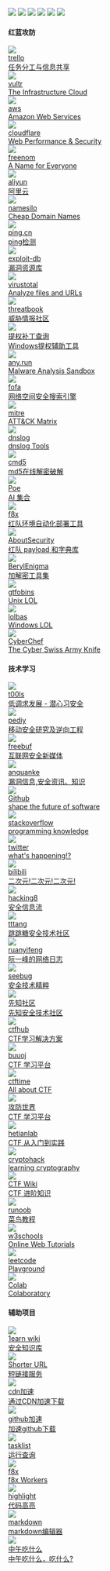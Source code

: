 <p align="left">
  <img src="https://img.shields.io/badge/Github-Zer0--hex-brightgreen" /> 
  <img src="https://img.shields.io/badge/-C-black?style=flat-square&logo=C"/>
  <img src="https://img.shields.io/badge/-Python-black?style=flat-square&logo=Python"/>
  <img src="https://img.shields.io/badge/-Shell-black?style=flat-square&logo=Shell"/>
  <img src="https://img.shields.io/badge/-Go-black?style=flat-square&logo=Go"/>
  <img src="https://img.shields.io/badge/-Rust-black?style=flat-square&logo=Rust"/>
</p>

<div class="ui container"><div class="ui basic segment"><h4 class="ui horizontal divider header"><i class="user secret icon"></i>红蓝攻防</h4><div class="ui four stackable cards"><a class="card" href="https://trello.com/" target="_blank"><div class="content"><img class="left floated avatar ui image" src="https://t3.gstatic.com/faviconV2?client=SOCIAL&amp;type=FAVICON&amp;fallback_opts=TYPE,SIZE,URL&amp;size=64&amp;url=https://trello.com/"><div class="header">trello</div><div class="meta">任务分工与信息共享</div></div></a><a class="card" href="https://www.vultr.com/" target="_blank"><div class="content"><img class="left floated avatar ui image" src="https://t3.gstatic.com/faviconV2?client=SOCIAL&amp;type=FAVICON&amp;fallback_opts=TYPE,SIZE,URL&amp;size=64&amp;url=https://www.vultr.com/"><div class="header">vultr</div><div class="meta">The Infrastructure Cloud</div></div></a><a class="card" href="https://aws.amazon.com/" target="_blank"><div class="content"><img class="left floated avatar ui image" src="https://t3.gstatic.com/faviconV2?client=SOCIAL&amp;type=FAVICON&amp;fallback_opts=TYPE,SIZE,URL&amp;size=64&amp;url=https://aws.amazon.com/"><div class="header">aws</div><div class="meta">Amazon Web Services</div></div></a><a class="card" href="https://dash.cloudflare.com/" target="_blank"><div class="content"><img class="left floated avatar ui image" src="https://t3.gstatic.com/faviconV2?client=SOCIAL&amp;type=FAVICON&amp;fallback_opts=TYPE,SIZE,URL&amp;size=64&amp;url=https://dash.cloudflare.com/"><div class="header">cloudflare</div><div class="meta">Web Performance &amp; Security</div></div></a><a class="card" href="https://www.freenom.com/" target="_blank"><div class="content"><img class="left floated avatar ui image" src="https://t3.gstatic.com/faviconV2?client=SOCIAL&amp;type=FAVICON&amp;fallback_opts=TYPE,SIZE,URL&amp;size=64&amp;url=https://www.freenom.com/"><div class="header">freenom</div><div class="meta">A Name for Everyone</div></div></a><a class="card" href="https://cn.aliyun.com/" target="_blank"><div class="content"><img class="left floated avatar ui image" src="https://t3.gstatic.com/faviconV2?client=SOCIAL&amp;type=FAVICON&amp;fallback_opts=TYPE,SIZE,URL&amp;size=64&amp;url=https://cn.aliyun.com/"><div class="header">aliyun</div><div class="meta">阿里云</div></div></a><a class="card" href="https://www.namesilo.com/" target="_blank"><div class="content"><img class="left floated avatar ui image" src="https://t3.gstatic.com/faviconV2?client=SOCIAL&amp;type=FAVICON&amp;fallback_opts=TYPE,SIZE,URL&amp;size=64&amp;url=https://www.namesilo.com/"><div class="header">namesilo</div><div class="meta">Cheap Domain Names</div></div></a><a class="card" href="https://www.ping.cn/" target="_blank"><div class="content"><img class="left floated avatar ui image" src="https://t3.gstatic.com/faviconV2?client=SOCIAL&amp;type=FAVICON&amp;fallback_opts=TYPE,SIZE,URL&amp;size=64&amp;url=https://www.ping.cn/"><div class="header">ping.cn</div><div class="meta">ping检测</div></div></a><a class="card" href="https://www.exploit-db.com/" target="_blank"><div class="content"><img class="left floated avatar ui image" src="https://t3.gstatic.com/faviconV2?client=SOCIAL&amp;type=FAVICON&amp;fallback_opts=TYPE,SIZE,URL&amp;size=64&amp;url=https://www.exploit-db.com/"><div class="header">exploit-db</div><div class="meta">漏洞资源库</div></div></a><a class="card" href="https://www.virustotal.com/gui/home/upload" target="_blank"><div class="content"><img class="left floated avatar ui image" src="https://t3.gstatic.com/faviconV2?client=SOCIAL&amp;type=FAVICON&amp;fallback_opts=TYPE,SIZE,URL&amp;size=64&amp;url=https://www.virustotal.com/gui/home/upload"><div class="header">virustotal</div><div class="meta">Analyze files and URLs</div></div></a><a class="card" href="https://x.threatbook.cn/" target="_blank"><div class="content"><img class="left floated avatar ui image" src="https://t3.gstatic.com/faviconV2?client=SOCIAL&amp;type=FAVICON&amp;fallback_opts=TYPE,SIZE,URL&amp;size=64&amp;url=https://x.threatbook.cn/"><div class="header">threatbook</div><div class="meta">威胁情报社区</div></div></a><a class="card" href="https://i.hacking8.com/tiquan/" target="_blank"><div class="content"><img class="left floated avatar ui image" src="https://t3.gstatic.com/faviconV2?client=SOCIAL&amp;type=FAVICON&amp;fallback_opts=TYPE,SIZE,URL&amp;size=64&amp;url=https://i.hacking8.com/tiquan/"><div class="header">提权补丁查询</div><div class="meta">Windows提权辅助工具</div></div></a><a class="card" href="https://app.any.run/" target="_blank"><div class="content"><img class="left floated avatar ui image" src="https://t3.gstatic.com/faviconV2?client=SOCIAL&amp;type=FAVICON&amp;fallback_opts=TYPE,SIZE,URL&amp;size=64&amp;url=https://app.any.run/"><div class="header">any.run</div><div class="meta">Malware Analysis Sandbox</div></div></a><a class="card" href="https://fofa.info/" target="_blank"><div class="content"><img class="left floated avatar ui image" src="https://t3.gstatic.com/faviconV2?client=SOCIAL&amp;type=FAVICON&amp;fallback_opts=TYPE,SIZE,URL&amp;size=64&amp;url=https://fofa.info/"><div class="header">fofa</div><div class="meta">网络空间安全搜索引擎</div></div></a><a class="card" href="https://attack.mitre.org/#" target="_blank"><div class="content"><img class="left floated avatar ui image" src="https://t3.gstatic.com/faviconV2?client=SOCIAL&amp;type=FAVICON&amp;fallback_opts=TYPE,SIZE,URL&amp;size=64&amp;url=https://attack.mitre.org/#"><div class="header">mitre</div><div class="meta">ATT&amp;CK Matrix</div></div></a><a class="card" href="http://dnslog.cn/" target="_blank"><div class="content"><img class="left floated avatar ui image" src="https://t3.gstatic.com/faviconV2?client=SOCIAL&amp;type=FAVICON&amp;fallback_opts=TYPE,SIZE,URL&amp;size=64&amp;url=http://dnslog.cn/"><div class="header">dnslog</div><div class="meta">dnslog Tools</div></div></a><a class="card" href="https://www.cmd5.com/" target="_blank"><div class="content"><img class="left floated avatar ui image" src="https://t3.gstatic.com/faviconV2?client=SOCIAL&amp;type=FAVICON&amp;fallback_opts=TYPE,SIZE,URL&amp;size=64&amp;url=https://www.cmd5.com/"><div class="header">cmd5</div><div class="meta">md5在线解密破解</div></div></a><a class="card" href="https://poe.com/" target="_blank"><div class="content"><img class="left floated avatar ui image" src="https://t3.gstatic.com/faviconV2?client=SOCIAL&amp;type=FAVICON&amp;fallback_opts=TYPE,SIZE,URL&amp;size=64&amp;url=https://poe.com/"><div class="header">Poe</div><div class="meta">AI 集合</div></div></a><a class="card" href="https://github.com/ffffffff0x/f8x" target="_blank"><div class="content"><img class="left floated avatar ui image" src="https://github.com/fluidicon.png"><div class="header">f8x</div><div class="meta">红队环境自动化部署工具</div></div></a><a class="card" href="https://github.com/ffffffff0x/AboutSecurity" target="_blank"><div class="content"><img class="left floated avatar ui image" src="https://github.com/fluidicon.png"><div class="header">AboutSecurity</div><div class="meta">红队 payload 和字典库</div></div></a><a class="card" href="https://github.com/ffffffff0x/BerylEnigma" target="_blank"><div class="content"><img class="left floated avatar ui image" src="https://github.com/fluidicon.png"><div class="header">BerylEnigma</div><div class="meta">加解密工具集</div></div></a><a class="card" href="https://gtfobins.github.io/" target="_blank"><div class="content"><img class="left floated avatar ui image" src="https://github.com/fluidicon.png"><div class="header">gtfobins</div><div class="meta">Unix LOL</div></div></a><a class="card" href="https://lolbas-project.github.io/" target="_blank"><div class="content"><img class="left floated avatar ui image" src="https://github.com/fluidicon.png"><div class="header">lolbas</div><div class="meta">Windows LOL</div></div></a><a class="card" href="https://gchq.github.io/CyberChef/" target="_blank"><div class="content"><img class="left floated avatar ui image" src="https://github.com/fluidicon.png"><div class="header">CyberChef</div><div class="meta">The Cyber Swiss Army Knife</div></div></a></div></div><div class="ui basic segment"><h4 class="ui horizontal divider header"><i class="chess knight icon"></i>技术学习</h4><div class="ui four stackable cards"><a class="card" href="https://www.t00ls.net/" target="_blank"><div class="content"><img class="left floated avatar ui image" src="https://t3.gstatic.com/faviconV2?client=SOCIAL&amp;type=FAVICON&amp;fallback_opts=TYPE,SIZE,URL&amp;size=64&amp;url=https://www.t00ls.net/"><div class="header">t00ls</div><div class="meta">低调求发展 - 潜心习安全</div></div></a><a class="card" href="https://bbs.pediy.com/" target="_blank"><div class="content"><img class="left floated avatar ui image" src="https://t3.gstatic.com/faviconV2?client=SOCIAL&amp;type=FAVICON&amp;fallback_opts=TYPE,SIZE,URL&amp;size=64&amp;url=https://bbs.pediy.com/"><div class="header">pediy</div><div class="meta">移动安全研究及逆向工程</div></div></a><a class="card" href="https://www.freebuf.com/" target="_blank"><div class="content"><img class="left floated avatar ui image" src="https://t3.gstatic.com/faviconV2?client=SOCIAL&amp;type=FAVICON&amp;fallback_opts=TYPE,SIZE,URL&amp;size=64&amp;url=https://www.freebuf.com/"><div class="header">freebuf</div><div class="meta">互联网安全新媒体</div></div></a><a class="card" href="https://www.anquanke.com/" target="_blank"><div class="content"><img class="left floated avatar ui image" src="https://t3.gstatic.com/faviconV2?client=SOCIAL&amp;type=FAVICON&amp;fallback_opts=TYPE,SIZE,URL&amp;size=64&amp;url=https://www.anquanke.com/"><div class="header">anquanke</div><div class="meta">漏洞信息,安全资讯、知识</div></div></a><a class="card" href="https://github.com/" target="_blank"><div class="content"><img class="left floated avatar ui image" src="https://github.com/fluidicon.png"><div class="header">Github</div><div class="meta">shape the future of software</div></div></a><a class="card" href="https://stackoverflow.com/" target="_blank"><div class="content"><img class="left floated avatar ui image" src="https://t3.gstatic.com/faviconV2?client=SOCIAL&amp;type=FAVICON&amp;fallback_opts=TYPE,SIZE,URL&amp;size=64&amp;url=https://stackoverflow.com/"><div class="header">stackoverflow</div><div class="meta">programming ​knowledge</div></div></a><a class="card" href="https://twitter.com/home" target="_blank"><div class="content"><img class="left floated avatar ui image" src="https://t3.gstatic.com/faviconV2?client=SOCIAL&amp;type=FAVICON&amp;fallback_opts=TYPE,SIZE,URL&amp;size=64&amp;url=https://twitter.com/home"><div class="header">twitter</div><div class="meta">what's happening!?</div></div></a><a class="card" href="https://www.bilibili.com/" target="_blank"><div class="content"><img class="left floated avatar ui image" src="https://t3.gstatic.com/faviconV2?client=SOCIAL&amp;type=FAVICON&amp;fallback_opts=TYPE,SIZE,URL&amp;size=64&amp;url=https://www.bilibili.com/"><div class="header">bilibili</div><div class="meta">二次元!二次元!二次元!</div></div></a><a class="card" href="https://i.hacking8.com/forums/" target="_blank"><div class="content"><img class="left floated avatar ui image" src="https://t3.gstatic.com/faviconV2?client=SOCIAL&amp;type=FAVICON&amp;fallback_opts=TYPE,SIZE,URL&amp;size=64&amp;url=https://i.hacking8.com/forums/"><div class="header">hacking8</div><div class="meta">安全信息流</div></div></a><a class="card" href="https://tttang.com/" target="_blank"><div class="content"><img class="left floated avatar ui image" src="https://t3.gstatic.com/faviconV2?client=SOCIAL&amp;type=FAVICON&amp;fallback_opts=TYPE,SIZE,URL&amp;size=64&amp;url=https://tttang.com/"><div class="header">tttang</div><div class="meta">跳跳糖安全技术社区</div></div></a><a class="card" href="http://www.ruanyifeng.com/blog/" target="_blank"><div class="content"><img class="left floated avatar ui image" src="https://t3.gstatic.com/faviconV2?client=SOCIAL&amp;type=FAVICON&amp;fallback_opts=TYPE,SIZE,URL&amp;size=64&amp;url=http://www.ruanyifeng.com/blog/"><div class="header">ruanyifeng</div><div class="meta">阮一峰的网络日志</div></div></a><a class="card" href="https://paper.seebug.org/" target="_blank"><div class="content"><img class="left floated avatar ui image" src="https://t3.gstatic.com/faviconV2?client=SOCIAL&amp;type=FAVICON&amp;fallback_opts=TYPE,SIZE,URL&amp;size=64&amp;url=https://paper.seebug.org/"><div class="header">seebug</div><div class="meta">安全技术精粹</div></div></a><a class="card" href="https://xz.aliyun.com/" target="_blank"><div class="content"><img class="left floated avatar ui image" src="https://t3.gstatic.com/faviconV2?client=SOCIAL&amp;type=FAVICON&amp;fallback_opts=TYPE,SIZE,URL&amp;size=64&amp;url=https://xz.aliyun.com/"><div class="header">先知社区</div><div class="meta">先知安全技术社区</div></div></a><a class="card" href="https://www.ctfhub.com/#/index" target="_blank"><div class="content"><img class="left floated avatar ui image" src="https://t3.gstatic.com/faviconV2?client=SOCIAL&amp;type=FAVICON&amp;fallback_opts=TYPE,SIZE,URL&amp;size=64&amp;url=https://www.ctfhub.com/#/index"><div class="header">ctfhub</div><div class="meta">CTF学习解决方案</div></div></a><a class="card" href="https://buuoj.cn/" target="_blank"><div class="content"><img class="left floated avatar ui image" src="https://t3.gstatic.com/faviconV2?client=SOCIAL&amp;type=FAVICON&amp;fallback_opts=TYPE,SIZE,URL&amp;size=64&amp;url=https://buuoj.cn/"><div class="header">buuoj</div><div class="meta">CTF 学习平台</div></div></a><a class="card" href="https://ctftime.org/" target="_blank"><div class="content"><img class="left floated avatar ui image" src="https://t3.gstatic.com/faviconV2?client=SOCIAL&amp;type=FAVICON&amp;fallback_opts=TYPE,SIZE,URL&amp;size=64&amp;url=https://ctftime.org/"><div class="header">ctftime</div><div class="meta">All about CTF</div></div></a><a class="card" href="https://adworld.xctf.org.cn/" target="_blank"><div class="content"><img class="left floated avatar ui image" src="https://t3.gstatic.com/faviconV2?client=SOCIAL&amp;type=FAVICON&amp;fallback_opts=TYPE,SIZE,URL&amp;size=64&amp;url=https://adworld.xctf.org.cn/"><div class="header">攻防世界</div><div class="meta">CTF 学习平台</div></div></a><a class="card" href="https://www.hetianlab.com/pages/CTFLaboratory.jsp" target="_blank"><div class="content"><img class="left floated avatar ui image" src="https://t3.gstatic.com/faviconV2?client=SOCIAL&amp;type=FAVICON&amp;fallback_opts=TYPE,SIZE,URL&amp;size=64&amp;url=https://www.hetianlab.com/pages/CTFLaboratory.jsp"><div class="header">hetianlab</div><div class="meta">CTF 从入门到实践</div></div></a><a class="card" href="https://cryptohack.org/" target="_blank"><div class="content"><img class="left floated avatar ui image" src="https://t3.gstatic.com/faviconV2?client=SOCIAL&amp;type=FAVICON&amp;fallback_opts=TYPE,SIZE,URL&amp;size=64&amp;url=https://cryptohack.org/"><div class="header">cryptohack</div><div class="meta">learning cryptography</div></div></a><a class="card" href="https://ctf-wiki.org/" target="_blank"><div class="content"><img class="left floated avatar ui image" src="https://t3.gstatic.com/faviconV2?client=SOCIAL&amp;type=FAVICON&amp;fallback_opts=TYPE,SIZE,URL&amp;size=64&amp;url=https://ctf-wiki.org/"><div class="header">CTF Wiki</div><div class="meta">CTF 进阶知识</div></div></a><a class="card" href="https://www.runoob.com/" target="_blank"><div class="content"><img class="left floated avatar ui image" src="https://t3.gstatic.com/faviconV2?client=SOCIAL&amp;type=FAVICON&amp;fallback_opts=TYPE,SIZE,URL&amp;size=64&amp;url=https://www.runoob.com/"><div class="header">runoob</div><div class="meta">菜鸟教程</div></div></a><a class="card" href="https://www.w3schools.com/" target="_blank"><div class="content"><img class="left floated avatar ui image" src="https://t3.gstatic.com/faviconV2?client=SOCIAL&amp;type=FAVICON&amp;fallback_opts=TYPE,SIZE,URL&amp;size=64&amp;url=https://www.w3schools.com/"><div class="header">w3schools</div><div class="meta">Online Web Tutorials</div></div></a><a class="card" href="https://leetcode.com/playground/new/empty" target="_blank"><div class="content"><img class="left floated avatar ui image" src="https://t3.gstatic.com/faviconV2?client=SOCIAL&amp;type=FAVICON&amp;fallback_opts=TYPE,SIZE,URL&amp;size=64&amp;url=https://leetcode.com/playground/new/empty"><div class="header">leetcode</div><div class="meta">Playground</div></div></a><a class="card" href="https://colab.research.google.com/" target="_blank"><div class="content"><img class="left floated avatar ui image" src="https://t3.gstatic.com/faviconV2?client=SOCIAL&amp;type=FAVICON&amp;fallback_opts=TYPE,SIZE,URL&amp;size=64&amp;url=https://colab.research.google.com/"><div class="header">Colab</div><div class="meta">Colaboratory</div></div></a></div></div><div class="ui basic segment"><h4 class="ui horizontal divider header"><i class="star icon"></i>辅助项目</h4><div class="ui four stackable cards"><a class="card" href="https://github.com/ffffffff0x/1earn" target="_blank"><div class="content"><img class="left floated avatar ui image" src="https://github.com/fluidicon.png"><div class="header">1earn wiki</div><div class="meta">安全知识库</div></div></a><a class="card" href="https://a.f8x.io/" target="_blank"><div class="content"><img class="left floated avatar ui image" src="https://t3.gstatic.com/faviconV2?client=SOCIAL&amp;type=FAVICON&amp;fallback_opts=TYPE,SIZE,URL&amp;size=64&amp;url=https://a.f8x.io/"><div class="header">Shorter URL</div><div class="meta">短链接服务</div></div></a><a class="card" href="https://cdn.ffffffff0x.com/" target="_blank"><div class="content"><img class="left floated avatar ui image" src="https://t3.gstatic.com/faviconV2?client=SOCIAL&amp;type=FAVICON&amp;fallback_opts=TYPE,SIZE,URL&amp;size=64&amp;url=https://cdn.ffffffff0x.com/"><div class="header">cdn加速</div><div class="meta">通过CDN加速下载</div></div></a><a class="card" href="https://github.ffffffff0x.com/" target="_blank"><div class="content"><img class="left floated avatar ui image" src="https://github.com/fluidicon.png"><div class="header">github加速</div><div class="meta">加速github下载</div></div></a><a class="card" href="https://tasklist.ffffffff0x.com/" target="_blank"><div class="content"><img class="left floated avatar ui image" src="https://t3.gstatic.com/faviconV2?client=SOCIAL&amp;type=FAVICON&amp;fallback_opts=TYPE,SIZE,URL&amp;size=64&amp;url=https://tasklist.ffffffff0x.com/"><div class="header">tasklist</div><div class="meta">运行查询</div></div></a><a class="card" href="https://f8x.io/" target="_blank"><div class="content"><img class="left floated avatar ui image" src="https://t3.gstatic.com/faviconV2?client=SOCIAL&amp;type=FAVICON&amp;fallback_opts=TYPE,SIZE,URL&amp;size=64&amp;url=https://f8x.io/"><div class="header">f8x</div><div class="meta">f8x Workers</div></div></a><a class="card" href="https://highlight.ffffffff0x.com/" target="_blank"><div class="content"><img class="left floated avatar ui image" src="https://t3.gstatic.com/faviconV2?client=SOCIAL&amp;type=FAVICON&amp;fallback_opts=TYPE,SIZE,URL&amp;size=64&amp;url=https://highlight.ffffffff0x.com/"><div class="header">highlight</div><div class="meta">代码高亮</div></div></a><a class="card" href="https://markdown.ffffffff0x.com/" target="_blank"><div class="content"><img class="left floated avatar ui image" src="https://t3.gstatic.com/faviconV2?client=SOCIAL&amp;type=FAVICON&amp;fallback_opts=TYPE,SIZE,URL&amp;size=64&amp;url=https://markdown.ffffffff0x.com/"><div class="header">markdown</div><div class="meta">markdown编辑器</div></div></a><a class="card" href="https://lunch.ffffffff0x.com/" target="_blank"><div class="content"><img class="left floated avatar ui image" src="https://t3.gstatic.com/faviconV2?client=SOCIAL&amp;type=FAVICON&amp;fallback_opts=TYPE,SIZE,URL&amp;size=64&amp;url=https://lunch.ffffffff0x.com/"><div class="header">中午吃什么</div><div class="meta">中午吃什么，吃什么?</div></div></a></div></div></div>
